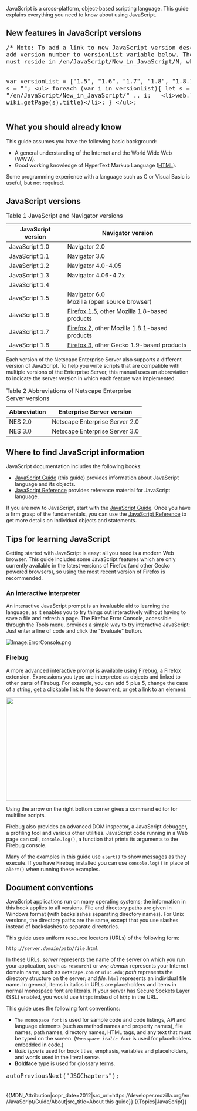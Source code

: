 <p>JavaScript is a cross-platform, object-based scripting language. This guide explains everything you need to know about using JavaScript.</p>
<h2>New features in JavaScript versions</h2>
<pre class="script" style="font-size: 16px;">/* Note: To add a link to new JavaScript version description
add version number to versionList variable below. The page linked to
must reside in /en/JavaScript/New_in_JavaScript/N, where N is version number. */

var versionList = ["1.5", "1.6", "1.7", "1.8", "1.8.1", "1.8.5"];
var s = "";
&lt;ul&gt;
  foreach (var i in versionList){
    let s = "/en/JavaScript/New_in_JavaScript/" .. i;
&nbsp;   &lt;li&gt;web.link(s, wiki.getPage(s).title)&lt;/li&gt;;
  }
&lt;/ul&gt;;</pre>
<h2>What you should already know</h2>
<p>This guide assumes you have the following basic background:</p>
<ul>
	<li>A general understanding of the Internet and the World Wide Web (WWW).</li>
	<li>Good working knowledge of HyperText Markup Language (<a href="mks://localhost/en/HTML" title="en/HTML">HTML</a>).</li>
</ul>
<p>Some programming experience with a language such as C or Visual Basic is useful, but not required.</p>
<h2>JavaScript versions</h2>
<table class="standard-table">
	<caption style="text-align: left;">Table 1 JavaScript and Navigator versions</caption>
	<thead>
		<tr>
			<th scope="col">JavaScript version</th>
			<th scope="col">Navigator version</th>
		</tr>
	</thead>
	<tbody>
		<tr>
			<td>JavaScript 1.0</td>
			<td>Navigator 2.0</td>
		</tr>
		<tr>
			<td>JavaScript 1.1</td>
			<td>Navigator 3.0</td>
		</tr>
		<tr>
			<td>JavaScript 1.2</td>
			<td>Navigator 4.0-4.05</td>
		</tr>
		<tr>
			<td>JavaScript 1.3</td>
			<td>Navigator 4.06-4.7x</td>
		</tr>
		<tr>
			<td>JavaScript 1.4</td>
			<td></td>
		</tr>
		<tr>
			<td>JavaScript 1.5</td>
			<td>Navigator 6.0<br />
				Mozilla (open source browser)</td>
		</tr>
		<tr>
			<td>JavaScript 1.6</td>
			<td><a href="mks://localhost/en/Firefox_1.5_for_developers" title="en/Firefox_1.5_for_developers">Firefox 1.5</a>, other Mozilla 1.8-based products</td>
		</tr>
		<tr>
			<td>JavaScript 1.7</td>
			<td><a href="mks://localhost/en/Firefox_2_for_developers" title="en/Firefox_2_for_developers">Firefox 2</a>, other Mozilla 1.8.1-based products</td>
		</tr>
		<tr>
			<td>JavaScript 1.8</td>
			<td><a href="mks://localhost/en/Firefox_3_for_developers" title="en/Firefox_3_for_developers">Firefox 3</a>, other Gecko 1.9-based products</td>
		</tr>
	</tbody>
</table>
<p>Each version of the Netscape Enterprise Server also supports a different version of JavaScript. To help you write scripts that are compatible with multiple versions of the Enterprise Server, this manual uses an abbreviation to indicate the server version in which each feature was implemented.</p>
<table class="standard-table">
	<caption style="text-align: left;">Table 2 Abbreviations of Netscape Enterprise Server versions</caption>
	<thead>
		<tr>
			<th scope="col">Abbreviation</th>
			<th scope="col">Enterprise Server version</th>
		</tr>
	</thead>
	<tbody>
		<tr>
			<td>NES 2.0</td>
			<td>Netscape Enterprise Server 2.0</td>
		</tr>
		<tr>
			<td>NES 3.0</td>
			<td>Netscape Enterprise Server 3.0</td>
		</tr>
	</tbody>
</table>
<h2>Where to find JavaScript information</h2>
<p>JavaScript documentation includes the following books:</p>
<ul>
	<li><a href="mks://localhost/en/JavaScript/Guide" title="en/Core_JavaScript_1.5_Guide">JavaScript Guide</a> (this guide) provides information about JavaScript language and its objects.</li>
	<li><a href="mks://localhost/en/JavaScript/Reference" title="en/JavaScript/Reference">JavaScript Reference</a> provides reference material for JavaScript language.</li>
</ul>
<p>If you are new to JavaScript, start with the <a href="mks://localhost/en/JavaScript/Guide" title="en/Core_JavaScript_1.5_Guide">JavaScript Guide</a>. Once you have a firm grasp of the fundamentals, you can use the <a href="mks://localhost/en/JavaScript/Reference" title="en/JavaScript/Reference">JavaScript Reference</a> to get more details on individual objects and statements.</p>
<h2>Tips for learning JavaScript</h2>
<p>Getting started with JavaScript is easy: all you need is a modern Web browser. This guide includes some JavaScript features which are only currently available in the latest versions of Firefox (and other Gecko powered browsers), so using the most recent version of Firefox is recommended.</p>
<h3>An interactive interpreter</h3>
<p>An interactive JavaScript prompt is an invaluable aid to learning the language, as it enables you to try things out interactively without having to save a file and refresh a page. The Firefox Error Console, accessible through the Tools menu, provides a simple way to try interactive JavaScript: Just enter a line of code and click the "Evaluate" button.</p>
<p><img alt="Image:ErrorConsole.png" class="internal" src="/@api/deki/files/192/=ErrorConsole.png" /></p>
<h3>Firebug</h3>
<p>A more advanced interactive prompt is available using <a class="external" href="http://www.getfirebug.com/">Firebug</a>, a Firefox extension. Expressions you type are interpreted as objects and linked to other parts of Firebug. For example, you can add 5 plus 5, change the case of a string, get a clickable link to the document, or get a link to an element:</p>
<p><img alt="" class="internal" src="/@api/deki/files/5188/=FirebugCommandLine.PNG" style="width: 728px; height: 281px;" /></p>
<p>Using the arrow on the right bottom corner gives a command editor for multiline scripts.</p>
<p>Firebug also provides an advanced DOM inspector, a JavaScript debugger, a profiling tool and various other utilities. JavaScript code running in a Web page can call, <code>console.log()</code>, a function that prints its arguments to the Firebug console.</p>
<p>Many of the examples in this guide use <code>alert()</code> to show messages as they execute. If you have Firebug installed you can use <code>console.log()</code> in place of <code>alert()</code> when running these examples.</p>
<h2>Document conventions</h2>
<p>JavaScript applications run on many operating systems; the information in this book applies to all versions. File and directory paths are given in Windows format (with backslashes separating directory names). For Unix versions, the directory paths are the same, except that you use slashes instead of backslashes to separate directories.</p>
<p>This guide uses uniform resource locators (URLs) of the following form:</p>
<p><code>http://<em>server</em>.<em>domain</em>/<em>path</em>/<em>file</em>.html</code></p>
<p>In these URLs, <em>server</em> represents the name of the server on which you run your application, such as <code>research1</code> or <code>www</code>; <em>domain</em> represents your Internet domain name, such as <code>netscape.com</code> or <code>uiuc.edu</code>; <em>path</em> represents the directory structure on the server; and <em>file</em><code>.html</code> represents an individual file name. In general, items in italics in URLs are placeholders and items in normal monospace font are literals. If your server has Secure Sockets Layer (SSL) enabled, you would use <code>https</code> instead of <code>http</code> in the URL.</p>
<p>This guide uses the following font conventions:</p>
<ul>
	<li><code>The monospace font</code> is used for sample code and code listings, API and language elements (such as method names and property names), file names, path names, directory names, HTML tags, and any text that must be typed on the screen. (<code><em>Monospace italic font</em></code> is used for placeholders embedded in code.)</li>
	<li><em>Italic type</em> is used for book titles, emphasis, variables and placeholders, and words used in the literal sense.</li>
	<li><strong>Boldface</strong> type is used for glossary terms.</li>
</ul>
<pre class="script" style="font-size: 16px;">autoPreviousNext("JSGChapters");

</pre>
<p></p>
{{MDN_Attribution|copr_date=2012|src_url=https://developer.mozilla.org/en/JavaScript/Guide/About|src_title=About this guide}}
{{Topics|JavaScript}}